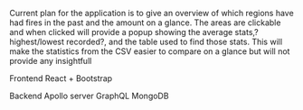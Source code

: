 Current plan for the application is to give an overview of which regions have had fires in the past and the amount on a glance. The areas are clickable and when clicked will provide a popup showing the average stats,?highest/lowest recorded?, and the table used to find those stats. This will make the statistics from the CSV easier to compare on a glance but will not provide any insightfull 


Frontend
    React + Bootstrap

Backend
    Apollo server
        GraphQL
        MongoDB